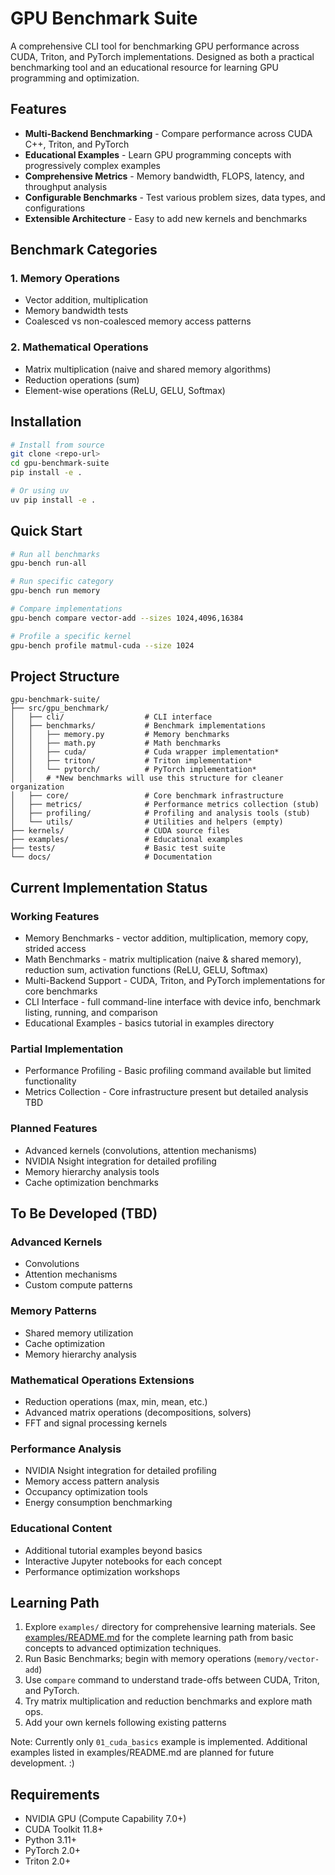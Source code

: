 # GPU Benchmark Suite

A comprehensive CLI tool for benchmarking GPU performance across CUDA, Triton, and PyTorch implementations. Designed as both a practical benchmarking tool and an educational resource for learning GPU programming and optimization.

## Features

- **Multi-Backend Benchmarking** - Compare performance across CUDA C++, Triton, and PyTorch
- **Educational Examples** - Learn GPU programming concepts with progressively complex examples
- **Comprehensive Metrics** - Memory bandwidth, FLOPS, latency, and throughput analysis
- **Configurable Benchmarks** - Test various problem sizes, data types, and configurations
- **Extensible Architecture** - Easy to add new kernels and benchmarks

## Benchmark Categories

### 1. Memory Operations
- Vector addition, multiplication
- Memory bandwidth tests
- Coalesced vs non-coalesced memory access patterns

### 2. Mathematical Operations
- Matrix multiplication (naive and shared memory algorithms)
- Reduction operations (sum)
- Element-wise operations (ReLU, GELU, Softmax)

## Installation

```bash
# Install from source
git clone <repo-url>
cd gpu-benchmark-suite
pip install -e .

# Or using uv
uv pip install -e .
```

## Quick Start

```bash
# Run all benchmarks
gpu-bench run-all

# Run specific category
gpu-bench run memory

# Compare implementations
gpu-bench compare vector-add --sizes 1024,4096,16384

# Profile a specific kernel
gpu-bench profile matmul-cuda --size 1024
```

## Project Structure

```
gpu-benchmark-suite/
├── src/gpu_benchmark/
│   ├── cli/                  # CLI interface
│   ├── benchmarks/           # Benchmark implementations
│   │   ├── memory.py         # Memory benchmarks
│   │   ├── math.py           # Math benchmarks
│   │   ├── cuda/             # Cuda wrapper implementation*
│   │   ├── triton/           # Triton implementation*
│   │   └── pytorch/          # PyTorch implementation*
│   │   # *New benchmarks will use this structure for cleaner organization
│   ├── core/                 # Core benchmark infrastructure
│   ├── metrics/              # Performance metrics collection (stub)
│   ├── profiling/            # Profiling and analysis tools (stub)
│   └── utils/                # Utilities and helpers (empty)
├── kernels/                  # CUDA source files
├── examples/                 # Educational examples
├── tests/                    # Basic test suite
└── docs/                     # Documentation
```

## Current Implementation Status

### Working Features
- Memory Benchmarks - vector addition, multiplication, memory copy, strided access
- Math Benchmarks - matrix multiplication (naive & shared memory), reduction sum, activation functions (ReLU, GELU, Softmax)
- Multi-Backend Support - CUDA, Triton, and PyTorch implementations for core benchmarks
- CLI Interface - full command-line interface with device info, benchmark listing, running, and comparison
- Educational Examples - basics tutorial in examples directory

### Partial Implementation
- Performance Profiling - Basic profiling command available but limited functionality
- Metrics Collection - Core infrastructure present but detailed analysis TBD

### Planned Features
- Advanced kernels (convolutions, attention mechanisms)
- NVIDIA Nsight integration for detailed profiling
- Memory hierarchy analysis tools
- Cache optimization benchmarks

## To Be Developed (TBD)

### Advanced Kernels
- Convolutions
- Attention mechanisms
- Custom compute patterns

### Memory Patterns
- Shared memory utilization
- Cache optimization
- Memory hierarchy analysis

### Mathematical Operations Extensions
- Reduction operations (max, min, mean, etc.)
- Advanced matrix operations (decompositions, solvers)
- FFT and signal processing kernels

### Performance Analysis
- NVIDIA Nsight integration for detailed profiling
- Memory access pattern analysis
- Occupancy optimization tools
- Energy consumption benchmarking

### Educational Content
- Additional tutorial examples beyond basics
- Interactive Jupyter notebooks for each concept
- Performance optimization workshops

## Learning Path

1. Explore `examples/` directory for comprehensive learning materials. See [examples/README.md](examples/README.md) for the complete learning path from basic concepts to advanced optimization techniques.
2. Run Basic Benchmarks; begin with memory operations (`memory/vector-add`)
3. Use `compare` command to understand trade-offs between CUDA, Triton, and PyTorch.
4. Try matrix multiplication and reduction benchmarks and explore math ops.
5. Add your own kernels following existing patterns

Note: Currently only `01_cuda_basics` example is implemented. Additional examples listed in examples/README.md are planned for future development. :)

## Requirements

- NVIDIA GPU (Compute Capability 7.0+)
- CUDA Toolkit 11.8+
- Python 3.11+
- PyTorch 2.0+
- Triton 2.0+
